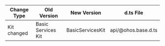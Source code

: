 | Change Type | Old Version | New Version | d.ts File |
| ---- | ------ | ------ | -------- |
|Kit changed|Basic Services Kit|BasicServicesKit|api/@ohos.base.d.ts|
